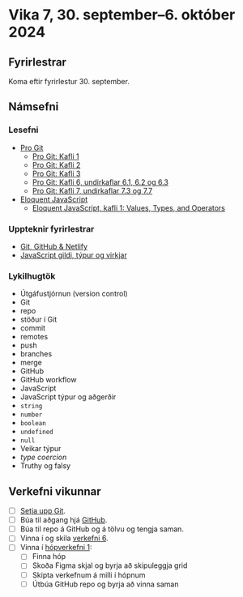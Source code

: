 # Vika 7, 30. september–6. október 2024

## Fyrirlestrar

Koma eftir fyrirlestur 30. september.

## Námsefni

### Lesefni

- [Pro Git](https://git-scm.com/book/en/v2)
  - [Pro Git: Kafli 1](https://git-scm.com/book/en/v2/Getting-Started-About-Version-Control)
  - [Pro Git: Kafli 2](https://git-scm.com/book/en/v2/Git-Basics-Getting-a-Git-Repository)
  - [Pro Git: Kafli 3](https://git-scm.com/book/en/v2/Git-Branching-Branches-in-a-Nutshell)
  - [Pro Git: Kafli 6, undirkaflar 6.1, 6.2 og 6.3](https://git-scm.com/book/en/v2/GitHub-Account-Setup-and-Configuration)
  - [Pro Git: Kafli 7, undirkaflar 7.3 og 7.7](https://git-scm.com/book/en/v2/Git-Tools-Stashing-and-Cleaning)
- [Eloquent JavaScript](https://eloquentjavascript.net/)
  - [Eloquent JavaScript, kafli 1: Values, Types, and Operators](https://eloquentjavascript.net/01_values.html)

### Uppteknir fyrirlestrar

- [Git, GitHub & Netlify](../namsefni/22.git/)
- [JavaScript gildi, týpur og virkjar](../namsefni/23.js-gildi-typur-virkjar/)

### Lykilhugtök

- Útgáfustjórnun (version control)
- Git
- repo
- stöður í Git
- commit
- remotes
- push
- branches
- merge
- GitHub
- GitHub workflow
- JavaScript
- JavaScript týpur og aðgerðir
- `string`
- `number`
- `boolean`
- `undefined`
- `null`
- Veikar týpur
- _type coercion_
- Truthy og falsy

## Verkefni vikunnar

- [ ] [Setja upp Git](https://git-scm.com/download/).
- [ ] Búa til aðgang hjá [GitHub](https://github.com/).
- [ ] Búa til repo á GitHub og á tölvu og tengja saman.
- [ ] Vinna í og skila [verkefni 6](https://github.com/vefforritun/vef1-2024-v6).
- [ ] Vinna í [hópverkefni 1](https://github.com/vefforritun/vef1-2024-h1):
  - [ ] Finna hóp
  - [ ] Skoða Figma skjal og byrja að skipuleggja grid
  - [ ] Skipta verkefnum á milli í hópnum
  - [ ] Útbúa GitHub repo og byrja að vinna saman
